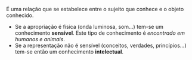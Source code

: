 É uma relação que se estabelece entre o sujeito que conhece e o objeto conhecido.
- Se a apropriação é física (onda luminosa, som...) tem-se um conhecimento **sensível**. Este tipo de conhecimento é *encontrado em humanos e animais*.
- Se a representação não é sensível (conceitos, verdades, princípios...) tem-se então um conhecimento **intelectual**.